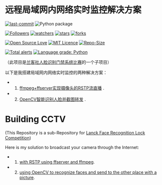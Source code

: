 # 远程局域网内网络实时监控解决方案

[![last-commit](https://img.shields.io/github/last-commit/HollowMan6/Building-CCTV)](../../graphs/commit-activity)
![Python package](https://github.com/HollowMan6/Building-CCTV/workflows/Python%20package/badge.svg)

[![Followers](https://img.shields.io/github/followers/HollowMan6?style=social)](https://github.com/HollowMan6?tab=followers)
[![watchers](https://img.shields.io/github/watchers/HollowMan6/Building-CCTV?style=social)](../../watchers)
[![stars](https://img.shields.io/github/stars/HollowMan6/Building-CCTV?style=social)](../../stargazers)
[![forks](https://img.shields.io/github/forks/HollowMan6/Building-CCTV?style=social)](../../network/members)

[![Open Source Love](https://img.shields.io/badge/-%E2%9D%A4%20Open%20Source-Green?style=flat-square&logo=Github&logoColor=white&link=https://hollowman6.github.io/fund.html)](https://hollowman6.github.io/fund.html)
[![MIT Licence](https://img.shields.io/badge/license-MIT-blue)](https://opensource.org/licenses/mit-license.php)
[![Repo-Size](https://img.shields.io/github/repo-size/HollowMan6/Building-CCTV.svg)](../../archive/master.zip)

[![Total alerts](https://img.shields.io/lgtm/alerts/g/HollowMan6/Building-CCTV.svg?logo=lgtm&logoWidth=18)](https://lgtm.com/projects/g/HollowMan6/Building-CCTV/alerts/)
[![Language grade: Python](https://img.shields.io/lgtm/grade/python/g/HollowMan6/Building-CCTV.svg?logo=lgtm&logoWidth=18)](https://lgtm.com/projects/g/HollowMan6/Building-CCTV/context:python)

（此项目是[兰客社人脸识别门禁系统比赛](https://github.com/HollowMan6/Lanck-Face-Recognition-Lock-Competition-Backend-Code)的一个子项目）

以下是我搭建局域网内网络实时监控的两种解决方案：

* 1. [ffmpeg+ffserver实现摄像头的RSTP流直播](./Building-CCTV-With-RSTP-Stream-Using-ffsever) .

* 2. [OpenCV智能识别人脸并截图转发](./Building-CCTV-With-OpenCV-Face-Recognition-Sending-Pictures) .

# Building CCTV

(This Repository is a sub-Repository for [Lanck Face Recognition Lock Competition](https://github.com/HollowMan6/Lanck-Face-Recognition-Lock-Competition-Backend-Code))

Here is my solution to broadcast your camera through the Internet:

* 1. [with RSTP using ffserver and ffmpeg](./Building-CCTV-With-RSTP-Stream-Using-ffsever).

* 2. [using OpenCV to recognize faces and send to the other place with a picture](./Building-CCTV-With-OpenCV-Face-Recognition-Sending-Pictures).

